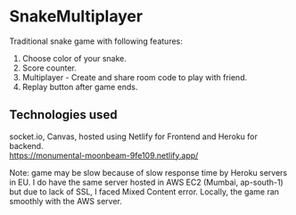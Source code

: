 # SnakeMultiplayer
Traditional snake game with following features:
1. Choose color of your snake.
2. Score counter.
3. Multiplayer - Create and share room code to play with friend.
4. Replay button after game ends.

## Technologies used
socket.io, Canvas, hosted using Netlify for Frontend and Heroku for backend. <br>
https://monumental-moonbeam-9fe109.netlify.app/

Note: game may be slow because of slow response time by Heroku servers in EU. I do have the same server hosted in AWS EC2 (Mumbai, ap-south-1) but due to lack of SSL, I faced Mixed Content error. Locally, the game ran smoothly with the AWS server.
